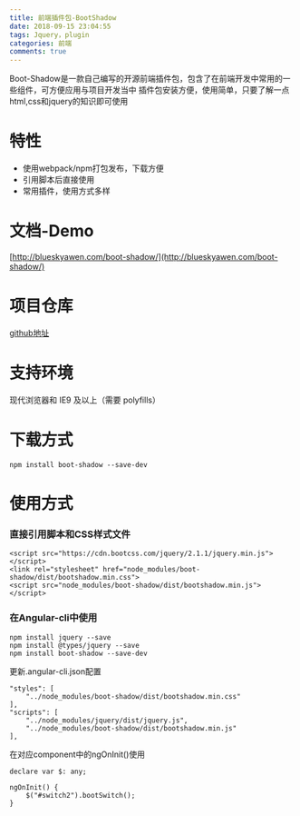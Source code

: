 ```yaml
---
title: 前端插件包-BootShadow
date: 2018-09-15 23:04:55
tags: Jquery，plugin
categories: 前端
comments: true
---
```


Boot-Shadow是一款自己编写的开源前端插件包，包含了在前端开发中常用的一些组件，可方便应用与项目开发当中
插件包安装方便，使用简单，只要了解一点html,css和jquery的知识即可使用
<!--more-->

# 特性

- 使用webpack/npm打包发布，下载方便
- 引用脚本后直接使用
- 常用插件，使用方式多样

# 文档-Demo

[http://blueskyawen.com/boot-shadow/](http://blueskyawen.com/boot-shadow/)

# 项目仓库

[github地址](https://github.com/blueskyawen/boot-shadow)

# 支持环境

现代浏览器和 IE9 及以上（需要 polyfills）

# 下载方式

    npm install boot-shadow --save-dev


# 使用方式

### 直接引用脚本和CSS样式文件

    <script src="https://cdn.bootcss.com/jquery/2.1.1/jquery.min.js"></script>
    <link rel="stylesheet" href="node_modules/boot-shadow/dist/bootshadow.min.css">
    <script src="node_modules/boot-shadow/dist/bootshadow.min.js"></script>

### 在Angular-cli中使用

    npm install jquery --save
    npm install @types/jquery --save
    npm install boot-shadow --save-dev

更新.angular-cli.json配置

    "styles": [
        "../node_modules/boot-shadow/dist/bootshadow.min.css"
    ],
    "scripts": [
        "../node_modules/jquery/dist/jquery.js",
        "../node_modules/boot-shadow/dist/bootshadow.min.js"
    ],

在对应component中的ngOnInit()使用

    declare var $: any;

    ngOnInit() {
        $("#switch2").bootSwitch();
    }

